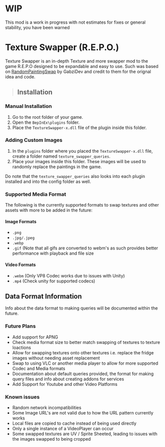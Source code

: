 # WIP

This mod is a work in progress with not estimates for fixes or general stability, you have been warned

# Texture Swapper (R.E.P.O.)

Texture Swapper is an in-depth Texture and more swapper mod to the game R.E.P.O designed to be expandable and easy to use. Such was based on [RandomPaintingSwap](https://github.com/GabziDev/RandomPaintingSwap) by GabziDev and credit to them for the orignal idea and code.

> ## Installation
### Manual Installation
1. Go to the root folder of your game.
2. Open the `BepInEx\plugins` folder.
3. Place the `TextureSwapper-x.dll` file of the plugin inside this folder.

### Adding Custom Images
1. In the `plugins` folder where you placed the `TextureSwapper-x.dll` file, create a folder named `texture_swapper_queries`.
2. Place your images inside this folder. These images will be used to randomly replace the paintings in the game.

Do note that the `texture_swapper_queries` also looks into each plugin installed and into the config folder as well.

### Supported Media Format

The following is the currently supported formats to swap textures and other assets with more to be added in the future:

#### Image Formats
- `.png`
- `.jpg/.jpeg`
- `.webp`
- `.gif` (Note that all gifs are converted to webm's as such provides better performance with playback and file size

#### Video Formats
- `.webm` (Only VP8 Codec works due to issues with Unity)
- `.mp4` (Check unity for supported codecs)

## Data Format Information

Info about the data format to making queries will be documented within the future.

### Future Plans
- Add support for APNG
- Check media format size to better match swapping of textures to texture loactions
- Allow for swapping textures onto other textures i.e. replace the fridge images without needing asset replacement
- Swap to using VLC or another media player to allow for more supported Codec and Media formats
- Documentation about default queries provided, the format for making query files and info about creating addons for services
- Add Support for Youtube and other Video Platforms

### Known issues
- Random network incompatibilities
- Some Image URL's are not valid due to how the URL pattern currently works
- Local files are copied to cache instead of being used directly
- Only a single instance of a VideoPlayer can occur
- Some swapped textures are UV / Sprite Sheeted, leading to issues with the images swapped to being cropped 
